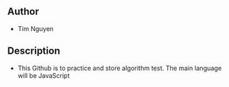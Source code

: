 ## Author 

- Tim Nguyen

## Description

- This Github is to practice and store algorithm test. The main language will be JavaScript